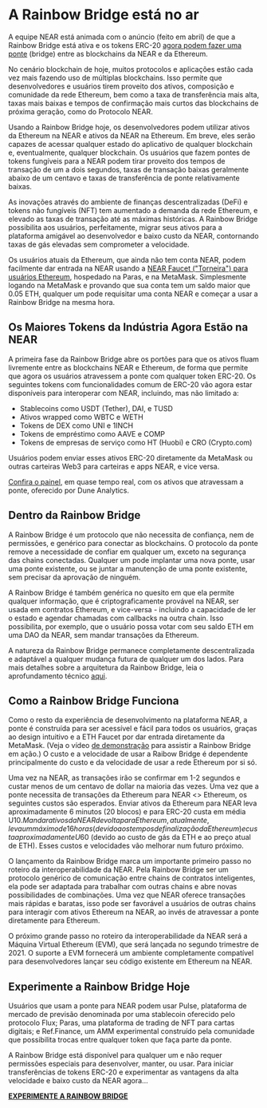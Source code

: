 # A Rainbow Bridge está no ar

A equipe NEAR está animada com o anúncio (feito em abril) de que a Rainbow Bridge está ativa e os tokens ERC-20 [agora podem fazer uma ponte](https://ethereum.bridgetonear.org/) (bridge) entre as blockchains da NEAR e da Ethereum.

No cenário blockchain de hoje, muitos protocolos e aplicações estão cada vez mais fazendo uso de múltiplas blockchains. Isso permite que desenvolvedores e usuários tirem proveito dos ativos, composição e comunidade da rede Ethereum, bem como a taxa de transferência mais alta, taxas mais baixas e tempos de confirmação mais curtos das blockchains de próxima geração, como do Protocolo NEAR.

Usando a Rainbow Bridge hoje, os desenvolvedores podem utilizar ativos da Ethereum na NEAR e ativos da NEAR na Ethereum. Em breve, eles serão capazes de acessar qualquer estado do aplicativo de qualquer blockchain e, eventualmente, qualquer blockchain. Os usuários que fazem pontes de tokens fungíveis para a NEAR podem tirar proveito dos tempos de transação de um a dois segundos, taxas de transação baixas geralmente abaixo de um centavo e taxas de transferência de ponte relativamente baixas.

As inovações através do ambiente de finanças descentralizadas (DeFi) e tokens não fungíveis (NFT) tem aumentado a demanda da rede Ethereum, e elevado as taxas de transação até as máximas históricas. A Rainbow Bridge possibilita aos usuários, perfeitamente, migrar seus ativos para a plataforma amigável ao desenvolvedor e baixo custo da NEAR, contornando taxas de gás elevadas sem comprometer a velocidade.

Os usuários atuais da Ethereum, que ainda não tem conta NEAR, podem facilmente dar entrada na NEAR usando a [NEAR Faucet ("Torneira") para usuários Ethereum](https://faucet.paras.id/), hospedado na Paras, e na MetaMask. Simplesmente logando na MetaMask e provando que sua conta tem um saldo maior que 0.05 ETH, qualquer um pode requisitar uma conta NEAR e começar a usar a Rainbow Bridge na mesma hora.

## Os Maiores Tokens da Indústria Agora Estão na NEAR

A primeira fase da Rainbow Bridge abre os portões para que os ativos fluam livremente entre as blockchains NEAR e Ethereum, de forma que permite que agora os usuários atravessem a ponte com qualquer token ERC-20. Os seguintes tokens com funcionalidades comum de ERC-20 vão agora estar disponíveis para interoperar com NEAR, incluindo, mas não limitado a:

* Stablecoins como USDT (Tether), DAI, e TUSD
* Ativos wrapped como WBTC e WETH
* Tokens de DEX como UNI e 1INCH
* Tokens de empréstimo como AAVE e COMP
* Tokens de empresas de serviço como HT (Huobi) e CRO (Crypto.com)

Usuários podem enviar esses ativos ERC-20 diretamente da MetaMask ou outras carteiras Web3 para carteiras e apps NEAR, e vice versa.

[Confira o painel](https://duneanalytics.com/zavodil/rainbow-bridge), em quase tempo real, com os ativos que atravessam a ponte, oferecido por Dune Analytics.

## Dentro da Rainbow Bridge

A Rainbow Bridge é um protocolo que não necessita de confiança, nem de permissões, e genérico para conectar as blockchains. O protocolo da ponte remove a necessidade de confiar em qualquer um, exceto na segurança das chains conectadas. Qualquer um pode implantar uma nova ponte, usar uma ponte existente, ou se juntar a manutenção de uma ponte existente, sem precisar da aprovação de ninguém.

A Rainbow Bridge é também genérica no quesito em que ela permite qualquer informação, que é criptograficamente provável na NEAR, ser usada em contratos Ethereum, e vice-versa - incluindo a capacidade de ler o estado e agendar chamadas com callbacks na outra chain. Isso possibilita, por exemplo, que o usuário possa votar com seu saldo ETH em uma DAO da NEAR, sem mandar transações da Ethereum.

A natureza da Rainbow Bridge permanece completamente descentralizada e adaptável a qualquer mudança futura de qualquer um dos lados. Para mais detalhes sobre a arquitetura da Rainbow Bridge, leia o aprofundamento técnico [aqui](https://near.org/blog/eth-near-rainbow-bridge/).

## Como a Rainbow Bridge Funciona

Como o resto da experiência de desenvolvimento na plataforma NEAR, a ponte é construída para ser acessível e fácil para todos os usuários, graças ao design intuitivo e a ETH Faucet por dar entrada diretamente da MetaMask. (Veja o vídeo [de demonstração](https://near.ai/rainbow_bridge) para assistir a Rainbow Bridge em ação.) O custo e a velocidade de usar a Raibow Bridge é dependente principalmente do custo e da velocidade de usar a rede Ethereum por si só.

Uma vez na NEAR, as transações irão se confirmar em 1-2 segundos e custar menos de um centavo de dollar na maioria das vezes. Uma vez que a ponte necessita de transações da Ethereum para NEAR <> Ethereum, os seguintes custos são esperados. Enviar ativos da Ethereum para NEAR leva aproximadamente 6 minutos (20 blocos) e para ERC-20 custa em média U$10. Mandar ativos da NEAR de volta para Ethereum, atualmente, leva um máximo de 16 horas (devido aos tempos de finalização da Ethereum) e custa aproximadamente U$60 (devido ao custo de gás da ETH e ao preço atual de ETH). Esses custos e velocidades vão melhorar num futuro próximo.

O lançamento da Rainbow Bridge marca um importante primeiro passo no roteiro da interoperabilidade da NEAR. Pela Rainbow Bridge ser um protocolo genérico de comunicação entre chains de contratos inteligentes, ela pode ser adaptada para trabalhar com outras chains e abre novas possibilidades de combinações. Uma vez que NEAR oferece transações mais rápidas e baratas, isso pode ser favorável a usuários de outras chains para interagir com ativos Ethereum na NEAR, ao invés de atravessar a ponte diretamente para Ethereum.

O próximo grande passo no roteiro da interoperabilidade da NEAR será a Máquina Virtual Ethereum (EVM), que será lançada no segundo trimestre de 2021. O suporte a EVM fornecerá um ambiente completamente compatível para desenvolvedores lançar seu código existente em Ethereum na NEAR.

## Experimente a Rainbow Bridge Hoje

Usuários que usam a ponte para NEAR podem usar Pulse, plataforma de mercado de previsão denominada por uma stablecoin oferecido pelo protocolo Flux; Paras, uma plataforma de trading de NFT para cartas digitais; e Ref.Finance, um AMM experimental construído pela comunidade que possibilita trocas entre qualquer token que faça parte da ponte.

A Rainbow Bridge está disponível para qualquer um e não requer permissões especiais para desenvolver, manter, ou usar. Para iniciar transferências de tokens ERC-20 e experimentar as vantagens da alta velocidade e baixo custo da NEAR agora...

**[EXPERIMENTE A RAINBOW BRIDGE](https://ethereum.bridgetonear.org/)**
